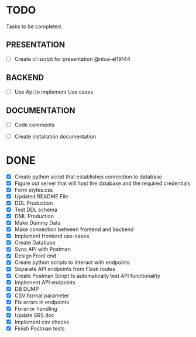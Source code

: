 # TODO

Tasks to be completed.

## PRESENTATION

- [ ] Create cli script for presentation @ntua-el19144 

## BACKEND

- [ ] Use Api to implement Use cases

## DOCUMENTATION

- [ ] Code comments
- [ ] Create installation documentation


# DONE
- [x] Create  python script that establishes connection to database
- [x] Figure out server that will host the database and the required credentials
- [x] Form styles.css
- [x] Updated README File
- [x] DDL Production 
- [x] Test DDL schema 
- [x] DML Production 
- [x] Make Dummy Data
- [x] Make connection between frontend and backend
- [x] Implement frontend use-cases
- [x] Create Database
- [x] Sync API with Postman
- [x] Design Front end 
- [x] Create python scripts to interact with endpoints
- [x] Separate API endpoints from Flask routes
- [x] Create Postman Script to automatically test API functionality 
- [x] Implement API endpoints 
- [x] DB DUMP 
- [x] CSV format parameter  
- [x] Fix errors in endpoints
- [x] Fix error handling
- [x] Update SRS doc
- [x] Implement csv checks
- [x] Finish Postman tests
